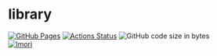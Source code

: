 # library
[![GitHub Pages](https://img.shields.io/static/v1?label=GitHub+Pages&message=+&color=brightgreen&logo=github)](https://lmorinn.github.io/library/) 
[![Actions Status](https://github.com/lmorinn/library/workflows/verify/badge.svg)](https://github.com/lmorinn/library/actions) 
![GitHub code size in bytes](https://img.shields.io/github/languages/code-size/lmorinn/library?style=flat-square)  
[![lmori](https://img.shields.io/endpoint?url=https%3A%2F%2Fatcoder-badges.now.sh%2Fapi%2Fatcoder%2Fjson%2Flmori)](https://atcoder.jp/users/lmori)